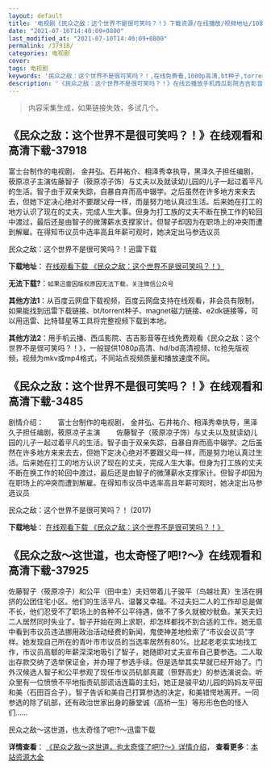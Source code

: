 ```yaml
---
layout: default
title: '电视剧《民众之敌：这个世界不是很可笑吗？！》下载资源/在线播放/视频地址/1080p/高清/蓝光'
date: "2021-07-10T14:40:09+0800"
last_modified_at: "2021-07-10T14:40:09+0800"
permalink: /37918/
categories: 电视剧
cover:
tags: 电视剧
keywords: '民众之敌：这个世界不是很可笑吗？！,在线免费看,1080p高清,bt种子,torrent,百度云盘,magnet,磁力链,迅雷下载资源'
description: '《民众之敌：这个世界不是很可笑吗？！》在线云播放手机西瓜影院吉吉影音免费看，1080p高清bd/hd未删减完整版和tc抢先枪版，mkv/mp4格式，附带bt/torrent种子、magnet/磁力链、百度云盘、网盘资源迅雷下载链接'
---
```


>内容采集生成，如果链接失效，多试几个。


## 《民众之敌：这个世界不是很可笑吗？！》在线观看和高清下载-37918

富士台制作的电视剧， 金井弘、石井祐介、相泽秀幸执导，黑泽久子担任编剧，筱原凉子主演佐藤智子（筱原凉子饰）与丈夫以及就读幼儿园的儿子一起过着平凡的生活。智子由于双亲失踪，自暴自弃而高中辍学。之后虽然在许多地方来来去去，但她下定决心绝对不要跟父母一样，而是努力地认真过生活。后来她在打工的地方认识了现在的丈夫，完成人生大事。但身为打工族的丈夫不断在换工作的轮回中渡过，最后还是由智子的微薄薪水支撑家计。但智子却因为在职场上的冲突而遭到解雇。在得知市议员中选率高且年薪可观时，她决定出马参选议员


民众之敌：这个世界不是很可笑吗？！迅雷下载

**下载地址**： [在线观看下载 《民众之敌：这个世界不是很可笑吗？！》](https://www.993dy.com//vod-detail-id-28335.html) 


**无法下载?**：`如果迅雷因版权原因无法下载，关注微信公众号 `

**其他方法1**：从百度云网盘下载视频，百度云网盘支持在线观看，非会员有限制，如果能找到迅雷下载链接、bt/torrent种子、magnet磁力链接、e2dk链接等，可以用迅雷、比特彗星等工具将完整视频下载到本地。

**其他方法2**：用手机云播、西瓜影院、吉吉影音等在线免费观看《民众之敌：这个世界不是很可笑吗？！》，一般提供1080p高清、hd/bd高清视频、tc抢先版视频，视频为mkv或mp4格式，不同站点视频质量和播放速度不同。


## 《民众之敌：这个世界不是很可笑吗？！》在线观看和高清下载-3485

剧情介绍：　　富士台制作的电视剧， 金井弘、石井祐介、相泽秀幸执导，黑泽久子担任编剧，筱原凉子主演 　　佐藤智子（筱原凉子饰）与丈夫以及就读幼儿园的儿子一起过着平凡的生活。智子由于双亲失踪，自暴自弃而高中辍学。之后虽然在许多地方来来去去，但她下定决心绝对不要跟父母一样，而是努力地认真过生活。后来她在打工的地方认识了现在的丈夫，完成人生大事。但身为打工族的丈夫不断在换工作的轮回中渡过，最后还是由智子的微薄薪水支撑家计。但智子却因为在职场上的冲突而遭到解雇。在得知市议员中选率高且年薪可观时，她决定出马参选议员


民众之敌：这个世界不是很可笑吗？！ (2017)

**下载地址**： [在线观看下载 《民众之敌：这个世界不是很可笑吗？！》](https://www.btbtdy.me/btdy/dy11728.html) 


## 《民众之敌～这世道，也太奇怪了吧!?～》在线观看和高清下载-37925

佐藤智子（筱原凉子）和公平（田中圭）夫妇带着儿子骏平（鸟越壮真）生活在拥挤的公团住宅小区。他们的生活平凡、温馨又幸福。不过夫妇二人的工作却总是做不长，他们忍受不了职场上的各种不公平待遇，做不了多久就被炒鱿鱼。某天夫妇二人居然同时失业了。智子开始在网上求职，却怎样都找不到合适的工作。她无意中看到市议员违法挪用政治活动经费的新闻，鬼使神差地检索了“市议会议员”字样。她发现自己所在的青叶市市议员的当选率居然有80%。比起老老实实地找工作，市议员高额的年薪深深地吸引了智子，她随即对丈夫宣布自己要参选。二人取出存款交纳了选举保证金，并办理了参选手续。但是选举其实早就已经开始了。门外汉候选人智子和公平参观了现任市议员矶部真蔵（笹野高史）的参选演说会。听众里有一位愤愤不平地指责矶部谎话连篇的主妇，她正是骏平幼儿园的妈妈友平田和美（石田百合子）。智子告诉和美自己打算参选的决定，和美错愕地离开。一同参选的除了矶部，还有政治世家出身的藤堂诚（高桥一生）等形形色色的怪人们……


民众之敌～这世道，也太奇怪了吧!?～迅雷下载

**详情查看**： [《民众之敌～这世道，也太奇怪了吧!?～》详情介绍](/movie/37925/)， **查看更多**：[本站资源大全](/movie/t/all/)


